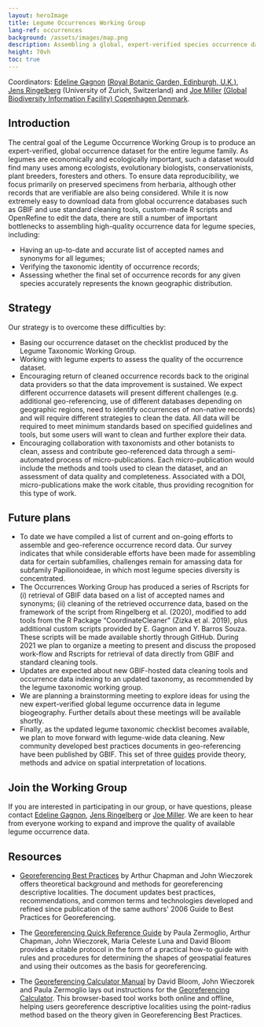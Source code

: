 ```yaml
---
layout: heroImage
title: Legume Occurrences Working Group
lang-ref: occurrences
background: /assets/images/map.png
description: Assembling a global, expert-verified species occurrence dataset for family Leguminosae
height: 70vh
toc: true
---
```


Coordinators: [Edeline Gagnon](mailto:edeline.gagnon@gmail.com) [(Royal Botanic Garden, Edinburgh, U.K.)](https://www.rbge.org.uk/), [Jens Ringelberg](mailto:jens.ringelberg@gmail.com) (University of Zurich, Switzerland) and [Joe Miller](mailto:jmiller@gbif.org) [(Global Biodiversity Information Facility) Copenhagen Denmark](https://www.gbif.org).

## Introduction

The central goal of the Legume Occurrence Working Group is to produce an expert-verified, global occurrence dataset for the entire legume family. As legumes are economically and ecologically important, such a dataset would find many uses among ecologists, evolutionary biologists, conservationists, plant breeders, foresters and others. To ensure data reproducibility, we focus primarily on preserved specimens from herbaria, although other records that are verifiable are also being considered.
While it is now extremely easy to download data from global occurrence databases such as GBIF and use standard cleaning tools, custom-made R scripts and OpenRefine to edit the data, there are still a number of important bottlenecks to assembling high-quality occurrence data for legume species, including:
-	Having an up-to-date and accurate list of accepted names and synonyms for all legumes;
-	Verifying the taxonomic identity of occurrence records;
-	Assessing whether the final set of occurrence records for any given species accurately represents the known geographic distribution.

## Strategy

Our strategy is to overcome these difficulties by:
-	Basing our occurrence dataset on the checklist produced by the Legume Taxonomic Working Group.
-	Working with legume experts to assess the quality of the occurrence dataset.
-	Encouraging return of cleaned occurrence records back to the original data providers so that the data improvement is sustained. We expect different occurrence datasets will present different challenges (e.g. additional geo-referencing, use of different databases depending on geographic regions, need to identify occurrences of non-native records) and will require different strategies to clean the data. All data will be required to meet minimum standards based on specified guidelines and tools, but some users will want to clean and further explore their data.
-	Encouraging collaboration with taxonomists and other botanists to clean, assess and contribute geo-referenced data through a semi-automated process of micro-publications. Each micro-publication would include the methods and tools used to clean the dataset, and an assessment of data quality and completeness. Associated with a DOI,  micro-publications make the work citable, thus providing recognition for this type of work. 

## Future plans

-	To date we have compiled a list of current and on-going efforts to assemble and geo-reference occurrence record data. Our survey indicates that while considerable efforts have been made for assembling data for certain subfamilies, challenges remain for amassing data for subfamily Papilionoideae, in which most legume species diversity is concentrated.
-	The Occurrences Working Group has produced a series of Rscripts for (i) retrieval of GBIF data based on a list of accepted names and synonyms; (ii) cleaning of the retrieved occurrence data, based on the framework of the script from Ringelberg et al. (2020), modified to add tools from the R Package “CoordinateCleaner” (Zizka et al. 2019), plus additional custom scripts provided by E. Gagnon and Y. Barros Souza. These scripts will be made available shortly through GitHub. During 2021 we plan to organize a meeting to present and discuss the proposed work-flow and Rscripts for retrieval of data directly from GBIF and standard cleaning tools. 
- Updates are expected about new GBIF-hosted data cleaning tools and occurrence data indexing to an updated taxonomy, as recommended by the legume taxonomic working group. 
- We are planning a brainstorming meeting to explore ideas for using the new expert-verified global legume occurrence data in legume biogeography. Further details about these meetings will be available shortly. 
- Finally, as the updated legume taxonomic checklist becomes available, we plan to move forward with legume-wide data cleaning. New community developed best practices documents in geo-referencing have been published by GBIF. This set of three [guides](/working-groups/occurrences#resources) provide theory, methods and advice on spatial interpretation of locations.


## Join the Working Group

If you are interested in participating in our group, or have questions, please contact [Edeline Gagnon](mailto:edeline.gagnon@gmail.com), [Jens Ringelberg](mailto:jens.ringelberg@gmail.com) or [Joe Miller](mailto:jmiller@gbif.org). We are keen to hear from everyone working to expand and improve the quality of available legume occurrence data.

## Resources

* [Georeferencing Best Practices](https://docs.gbif.org/georeferencing-best-practices/1.0/en/) by Arthur Chapman and John Wieczorek offers theoretical background and methods for georeferencing descriptive localities. The document updates best practices, recommendations, and common terms and technologies developed and refined since publication of the same authors' 2006 Guide to Best Practices for Georeferencing.

* The [Georeferencing Quick Reference Guide](https://docs.gbif.org/georeferencing-quick-reference-guide/1.0/en/) by Paula Zermoglio, Arthur Chapman, John Wieczorek, Maria Celeste Luna and David Bloom provides a citable protocol in the form of a practical how-to guide with rules and procedures for determining the shapes of geospatial features and using their outcomes as the basis for georeferencing.

* The [Georeferencing Calculator Manual](https://docs.gbif.org/georeferencing-calculator-manual/1.0/en/) by David Bloom, John Wieczorek and Paula Zermoglio lays out instructions for the [Georeferencing Calculator](http://georeferencing.org/georefcalculator/gc.html). This browser-based tool works both online and offline, helping users georeference descriptive localities using the point-radius method based on the theory given in Georeferencing Best Practices.




